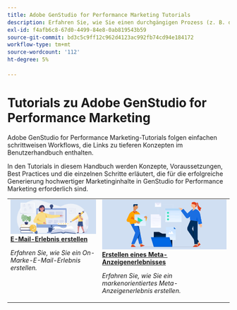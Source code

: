 ```yaml
---
title: Adobe GenStudio for Performance Marketing Tutorials
description: Erfahren Sie, wie Sie einen durchgängigen Prozess (z. B. das Erstellen eines E-Mail-Erlebnisses) durchführen können, indem Sie die GenStudio for Performance Marketing-Tutorials befolgen.
exl-id: f4afb6c8-67d0-4499-84e8-0ab819543b59
source-git-commit: bd3c5c9ff12c962d4123ac992fb74cd94e184172
workflow-type: tm+mt
source-wordcount: '112'
ht-degree: 5%

---
```


# Tutorials zu Adobe GenStudio for Performance Marketing

Adobe GenStudio for Performance Marketing-Tutorials folgen einfachen schrittweisen Workflows, die Links zu tieferen Konzepten im Benutzerhandbuch enthalten.

In den Tutorials in diesem Handbuch werden Konzepte, Voraussetzungen, Best Practices und die einzelnen Schritte erläutert, die für die erfolgreiche Generierung hochwertiger Marketinginhalte in GenStudio for Performance Marketing erforderlich sind.

<table style="table-layout:fixed">
<td valign="top">
   <div>
      <a href="create-email-experience.md">
      <img alt="Ideen, Bücher, Bleistift, Computer" src="../assets/card-create-assets.png">
      <strong>E-Mail-Erlebnis erstellen</strong>
      </a>
   </div>
   <p>
      <em>Erfahren Sie, wie Sie ein On-Marke-E-Mail-Erlebnis erstellen.</em>
   </p>
</td>
<td valign="top">
   <div>
      <a href="create-meta-ad.md">
      <img alt="Ideen, Bücher, Bleistift, Computer" src="../assets/card-manage-content.png">
      <strong>Erstellen eines Meta-Anzeigenerlebnisses</strong>
      </a>
   </div>
   <p>
      <em>Erfahren Sie, wie Sie ein markenorientiertes Meta-Anzeigenerlebnis erstellen.</em>
   </p>
</td><!-- 
<td valign="top">
   <div>
      <a href="create-email-experience.md">
      <img alt="Ideas, books, pencil, computer" src="../assets/card-create-assets.png">
      <strong>Create an email experience</strong>
      </a>
   </div>
   <p>
      <em>Learn how to create an on-brand Email experience.</em>
   </p>
</td> -->
</table>
